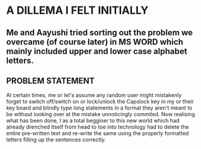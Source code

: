 # A DILLEMA I FELT INITIALLY
## Me and Aayushi tried sorting out the problem we overcame (of course later) in MS WORD which mainly included upper and lower case alphabet letters.

## PROBLEM STATEMENT
At certain times, me or let's assume any random user might mistakenly forget to switch off/switch on or lock/unlock the Capslock key in my or their key board and blindly type long statements in a format they aren't meant to be without looking over at the mistake unnoticingly commited. Now realising what has been done, I as a total begginer to this new world which had already drenched itself from head to toe into technology had to delete the entire pre-written text and re-write the same using the properly formatted letters filling up the sentences correctly.
